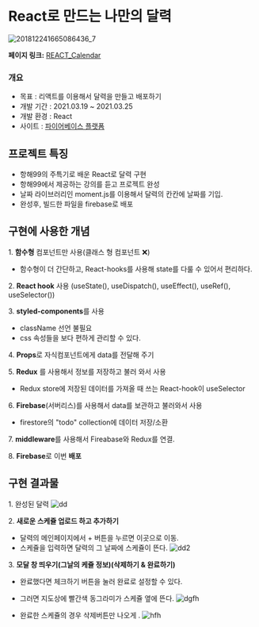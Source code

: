 # React로 만드는 나만의 달력

![201812241665086436_7](https://user-images.githubusercontent.com/79818840/120118889-bb517180-c1cf-11eb-9987-e9ba1f306bdd.jpg)

**페이지 링크:** [REACT_Calendar](https://react-calendar-f5663.web.app/)
<br/>

### 개요
- 목표 : 리액트를 이용해서 달력을 만들고 배포하기
- 개발 기간 : 2021.03.19 ~ 2021.03.25
- 개발 환경 : React
- 사이트 : [파이어베이스 플랫폼](https://react-calendar-f5663.web.app/) 

## 프로젝트 특징
- 항해99의 주특기로 배운 React로 달력 구현
- 항해99에서 제공하는 강의를 듣고 프로젝트 완성
- 날짜 라이브러리인 moment.js를 이용해서 달력의 칸칸에 날짜를 기입.
- 완성후, 빌드한 파일을 firebase로 배포

## 구현에 사용한 개념
1\. **함수형** 컴포넌트만 사용(클래스 형 컴포넌트 ❌)
  - 함수형이 더 간단하고, React-hooks를 사용해 state를 다룰 수 있어서 편리하다.

2\. **React hook** 사용 (useState(), useDispatch(), useEffect(), useRef(), useSelector()) 

3\. **styled-components**를 사용
  - className 선언 불필요
  - css 속성들을 보다 편하게 관리할 수 있다.

4\. **Props**로 자식컴포넌트에게 data를 전달해 주기

5\. **Redux** 를 사용해서 정보를 저장하고 불러 와서 사용
  - Redux store에 저장된 데이터를 가져올 때 쓰는 React-hook이 useSelector

6\. **Firebase**(서버리스)를 사용해서 data를 보관하고 불러와서 사용
  - firestore의 "todo" collection에 데이터 저장/소환

7\. **middleware**를 사용해서 Fireabase와 Redux를 연결.

8\. **Firebase**로 이번  **배포** 


## 구현 결과물
1\. 완성된 달력
![dd](https://user-images.githubusercontent.com/79818840/120119090-c1941d80-c1d0-11eb-8bd4-15494aa485fb.JPG)

2\. **새로운 스케쥴 업로드 하고 추가하기**
  - 달력의 메인페이지에서 + 버튼을 누르면 이곳으로 이동.
  - 스케쥴을 입력하면 달력의 그 날짜에 스케쥴이 뜬다.
![dd2](https://user-images.githubusercontent.com/79818840/120119091-c35de100-c1d0-11eb-85f7-06c67a2417b0.JPG)

3\. **모달 창 띄우기(그날의 케쥴 정보)(삭제하기 & 완료하기)**
  - 완료했다면 체크하기 버튼을 눌러 완료로 설정할 수 있다.
  - 그러면 지도상에 빨간색 동그라미가 스케쥴 옆에 뜬다.
![dgfh](https://user-images.githubusercontent.com/79818840/120119518-0325c800-c1d3-11eb-841c-f35b8120ae2f.JPG)
  
  - 완료한 스케쥴의 경우 삭제버튼만 나오게 . 
![hfh](https://user-images.githubusercontent.com/79818840/120119122-e7b9bd80-c1d0-11eb-9b6b-8c7f84157346.JPG)
